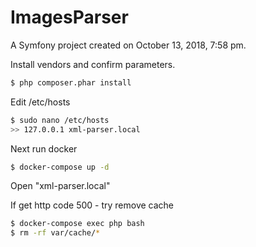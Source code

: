 ImagesParser
============

A Symfony project created on October 13, 2018, 7:58 pm.

Install vendors and confirm parameters.

```sh
$ php composer.phar install
```

Edit /etc/hosts
```sh
$ sudo nano /etc/hosts
>> 127.0.0.1 xml-parser.local
```

Next run docker
```sh
$ docker-compose up -d
```

Open "xml-parser.local"

If get http code 500 - try remove cache
```sh
$ docker-compose exec php bash
$ rm -rf var/cache/*
```